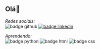 ## Olá👋
*Redes sociais:* \
<img src="https://img.shields.io/badge/-GITHUB-181717?logo=github&logoColor=white&style=for-the-badge" alt="badge github"/> <a href="https://www.linkedin.com/in/sarah-nascimento-840247367"><img src="https://img.shields.io/badge/linkedin-%230077B5.svg?style=for-the-badge&logo=linkedin&logoColor=white" alt="badge linkedin"/></a> 

*Aprendendo:* \
<img src="https://img.shields.io/badge/-PYTHON-3776AB?logo=python&logoColor=white&style=for-the-badge" alt="badge python"/> <img src="https://img.shields.io/badge/-HTML-E34F26?logo=html5&logoColor=white&style=for-the-badge" alt="badge html"/> <img src="https://img.shields.io/badge/-CSS-0082F0?logo=css&logoColor=white&style=for-the-badge" alt="badge css"/>


